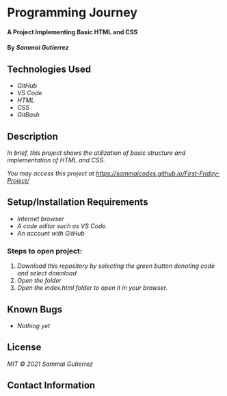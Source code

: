 # Programming Journey

####  A Project Implementing Basic HTML and CSS

#### By _**Sammai Gutierrez**_

## Technologies Used

* _GitHub_
* _VS Code_
* _HTML_
* _CSS_
* _GitBash_

## Description

_In brief, this project shows the utilization of basic structure and implementation of HTML and CSS._

_You may access this project at https://sammaicodes.github.io/First-Friday-Project/_

## Setup/Installation Requirements

* _Internet browser_
* _A code editor such as VS Code._
* _An account with GitHub_

### Steps to open project:

1. _Download this repository by selecting the green button denoting code and select download_
2. _Open the folder_
3. _Open the index.html folder to open it in your browser._

## Known Bugs

* _Nothing yet_

## License

_MIT &copy; 2021 Sammai Gutierrez_

## Contact Information